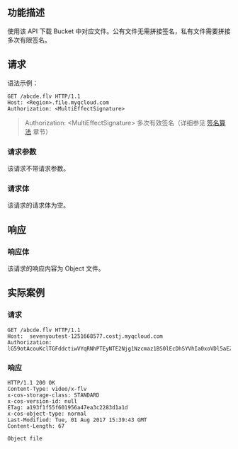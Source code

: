 ## 功能描述
使用该 API 下载 Bucket 中对应文件。公有文件无需拼接签名，私有文件需要拼接多次有限签名。

## 请求
语法示例：
```
GET /abcde.flv HTTP/1.1
Host: <Region>.file.myqcloud.com
Authorization: <MultiEffectSignature>

```
> Authorization: &lt;MultiEffectSignature&gt; 多次有效签名（详细参见 [签名算法](/document/product/436/6054) 章节）

### 请求参数
该请求不带请求参数。<style  rel="stylesheet"> table th:nth-of-type(1) { width: 200px; }</style>

### 请求体
该请求的请求体为空。

## 响应

### 响应体
该请求的响应内容为 Object 文件。

## 实际案例

### 请求
```
GET /abcde.flv HTTP/1.1
Host:  sevenyoutest-1251668577.costj.myqcloud.com
Authorization: lG59otAcouKclTGFddctiwVYqRNhPTEyNTE2Njg1Nzcmaz1BS0lEcDhSYVhIa0xoVDl5aEZ3bG9mSzFmSWkxOWpkT3dLVVYmZT0xNTAzNTE4MzM0JnQ9MTUwMzkwOTQ5NiZyPTQzNzg5NDY5ODU5NDM1NTE3MzgmZj0mYj1zZXZlbnlvdXRlc3Q=
```

### 响应
```
HTTP/1.1 200 OK
Content-Type: video/x-flv
x-cos-storage-class: STANDARD
x-cos-version-id: null
ETag: a193f1f55f601956a47ea3c2283d1a1d
x-cos-object-type: normal
Last-Modified: Tue, 01 Aug 2017 15:39:43 GMT
Content-Length: 67

Object file
```

